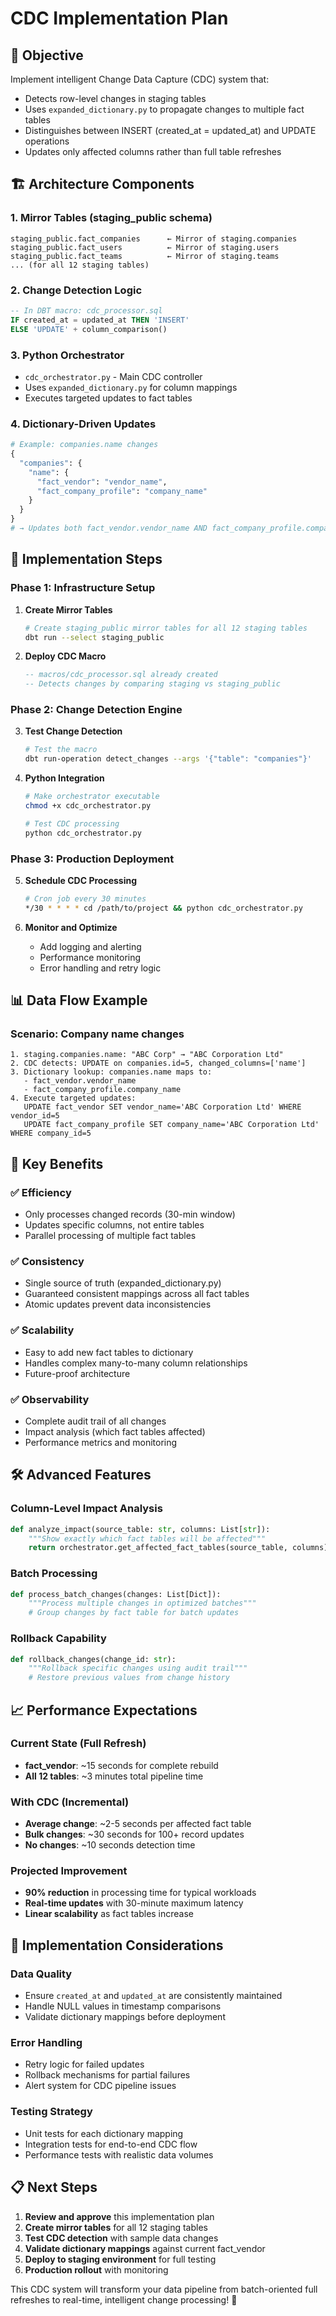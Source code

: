 # CDC Implementation Plan

## 🎯 **Objective**
Implement intelligent Change Data Capture (CDC) system that:
- Detects row-level changes in staging tables
- Uses `expanded_dictionary.py` to propagate changes to multiple fact tables
- Distinguishes between INSERT (created_at = updated_at) and UPDATE operations
- Updates only affected columns rather than full table refreshes

## 🏗️ **Architecture Components**

### 1. **Mirror Tables (staging_public schema)**
```
staging_public.fact_companies      ← Mirror of staging.companies
staging_public.fact_users          ← Mirror of staging.users  
staging_public.fact_teams          ← Mirror of staging.teams
... (for all 12 staging tables)
```

### 2. **Change Detection Logic**
```sql
-- In DBT macro: cdc_processor.sql
IF created_at = updated_at THEN 'INSERT'
ELSE 'UPDATE' + column_comparison()
```

### 3. **Python Orchestrator**
- `cdc_orchestrator.py` - Main CDC controller
- Uses `expanded_dictionary.py` for column mappings
- Executes targeted updates to fact tables

### 4. **Dictionary-Driven Updates**
```python
# Example: companies.name changes
{
  "companies": {
    "name": {
      "fact_vendor": "vendor_name",
      "fact_company_profile": "company_name"
    }
  }
}
# → Updates both fact_vendor.vendor_name AND fact_company_profile.company_name
```

## 🚀 **Implementation Steps**

### Phase 1: Infrastructure Setup
1. **Create Mirror Tables**
   ```bash
   # Create staging_public mirror tables for all 12 staging tables
   dbt run --select staging_public
   ```

2. **Deploy CDC Macro**
   ```sql
   -- macros/cdc_processor.sql already created
   -- Detects changes by comparing staging vs staging_public
   ```

### Phase 2: Change Detection Engine
3. **Test Change Detection**
   ```bash
   # Test the macro
   dbt run-operation detect_changes --args '{"table": "companies"}'
   ```

4. **Python Integration** 
   ```bash
   # Make orchestrator executable
   chmod +x cdc_orchestrator.py
   
   # Test CDC processing
   python cdc_orchestrator.py
   ```

### Phase 3: Production Deployment
5. **Schedule CDC Processing**
   ```bash
   # Cron job every 30 minutes
   */30 * * * * cd /path/to/project && python cdc_orchestrator.py
   ```

6. **Monitor and Optimize**
   - Add logging and alerting
   - Performance monitoring
   - Error handling and retry logic

## 📊 **Data Flow Example**

### Scenario: Company name changes
```
1. staging.companies.name: "ABC Corp" → "ABC Corporation Ltd"
2. CDC detects: UPDATE on companies.id=5, changed_columns=['name']
3. Dictionary lookup: companies.name maps to:
   - fact_vendor.vendor_name
   - fact_company_profile.company_name
4. Execute targeted updates:
   UPDATE fact_vendor SET vendor_name='ABC Corporation Ltd' WHERE vendor_id=5
   UPDATE fact_company_profile SET company_name='ABC Corporation Ltd' WHERE company_id=5
```

## 🔧 **Key Benefits**

### ✅ **Efficiency**
- Only processes changed records (30-min window)
- Updates specific columns, not entire tables
- Parallel processing of multiple fact tables

### ✅ **Consistency** 
- Single source of truth (expanded_dictionary.py)
- Guaranteed consistent mappings across all fact tables
- Atomic updates prevent data inconsistencies

### ✅ **Scalability**
- Easy to add new fact tables to dictionary
- Handles complex many-to-many column relationships
- Future-proof architecture

### ✅ **Observability**
- Complete audit trail of all changes
- Impact analysis (which fact tables affected)
- Performance metrics and monitoring

## 🛠️ **Advanced Features**

### Column-Level Impact Analysis
```python
def analyze_impact(source_table: str, columns: List[str]):
    """Show exactly which fact tables will be affected"""
    return orchestrator.get_affected_fact_tables(source_table, columns)
```

### Batch Processing
```python
def process_batch_changes(changes: List[Dict]):
    """Process multiple changes in optimized batches"""
    # Group changes by fact table for batch updates
```

### Rollback Capability
```python
def rollback_changes(change_id: str):
    """Rollback specific changes using audit trail"""
    # Restore previous values from change history
```

## 📈 **Performance Expectations**

### Current State (Full Refresh)
- **fact_vendor**: ~15 seconds for complete rebuild
- **All 12 tables**: ~3 minutes total pipeline time

### With CDC (Incremental)
- **Average change**: ~2-5 seconds per affected fact table  
- **Bulk changes**: ~30 seconds for 100+ record updates
- **No changes**: ~10 seconds detection time

### Projected Improvement
- **90% reduction** in processing time for typical workloads
- **Real-time updates** with 30-minute maximum latency
- **Linear scalability** as fact tables increase

## 🚨 **Implementation Considerations**

### Data Quality
- Ensure `created_at` and `updated_at` are consistently maintained
- Handle NULL values in timestamp comparisons
- Validate dictionary mappings before deployment

### Error Handling
- Retry logic for failed updates
- Rollback mechanisms for partial failures
- Alert system for CDC pipeline issues

### Testing Strategy
- Unit tests for each dictionary mapping
- Integration tests for end-to-end CDC flow
- Performance tests with realistic data volumes

## 📋 **Next Steps**

1. **Review and approve** this implementation plan
2. **Create mirror tables** for all 12 staging tables  
3. **Test CDC detection** with sample data changes
4. **Validate dictionary mappings** against current fact_vendor
5. **Deploy to staging environment** for full testing
6. **Production rollout** with monitoring

This CDC system will transform your data pipeline from batch-oriented full refreshes to real-time, intelligent change processing! 🚀